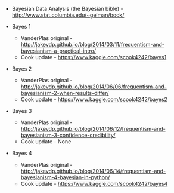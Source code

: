 - Bayesian Data Analysis (the Bayesian bible) - http://www.stat.columbia.edu/~gelman/book/

- Bayes 1
  - VanderPlas original - http://jakevdp.github.io/blog/2014/03/11/frequentism-and-bayesianism-a-practical-intro/
  - Cook update - https://www.kaggle.com/scook4242/bayes1
- Bayes 2
  - VanderPlas original - http://jakevdp.github.io/blog/2014/06/06/frequentism-and-bayesianism-2-when-results-differ/
  - Cook update - https://www.kaggle.com/scook4242/bayes2
- Bayes 3
  - VanderPlas original - http://jakevdp.github.io/blog/2014/06/12/frequentism-and-bayesianism-3-confidence-credibility/
  - Cook update - None
- Bayes 4
  - VanderPlas original - http://jakevdp.github.io/blog/2014/06/14/frequentism-and-bayesianism-4-bayesian-in-python/
  - Cook update - https://www.kaggle.com/scook4242/bayes4

